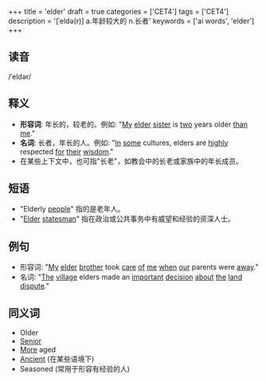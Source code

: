 +++
title = 'elder'
draft = true
categories = ['CET4']
tags = ['CET4']
description = '[ˈeldə(r)] a.年龄较大的 n.长者'
keywords = ['ai words', 'elder']
+++

## 读音
/ˈeldər/

## 释义
- **形容词**: 年长的，较老的。例如: "[My](/post/my/) [elder](/post/elder/) [sister](/post/sister/) is [two](/post/two/) years older [than](/post/than/) [me](/post/me/)."
- **名词**: 长者，年长的人。例如: "[In](/post/in/) [some](/post/some/) cultures, elders are [highly](/post/highly/) respected [for](/post/for/) [their](/post/their/) [wisdom](/post/wisdom/)."
- 在某些上下文中，也可指"长老"，如教会中的长老或家族中的年长成员。

## 短语
- "Elderly [people](/post/people/)" 指的是老年人。
- "[Elder](/post/elder/) [statesman](/post/statesman/)" 指在政治或公共事务中有威望和经验的资深人士。

## 例句
- 形容词: "[My](/post/my/) [elder](/post/elder/) [brother](/post/brother/) took [care](/post/care/) [of](/post/of/) [me](/post/me/) [when](/post/when/) [our](/post/our/) parents were [away](/post/away/)."
- 名词: "[The](/post/the/) [village](/post/village/) elders made an [important](/post/important/) [decision](/post/decision/) [about](/post/about/) [the](/post/the/) [land](/post/land/) [dispute](/post/dispute/)."

## 同义词
- Older
- [Senior](/post/senior/)
- [More](/post/more/) aged
- [Ancient](/post/ancient/) (在某些语境下)
- Seasoned (常用于形容有经验的人)
